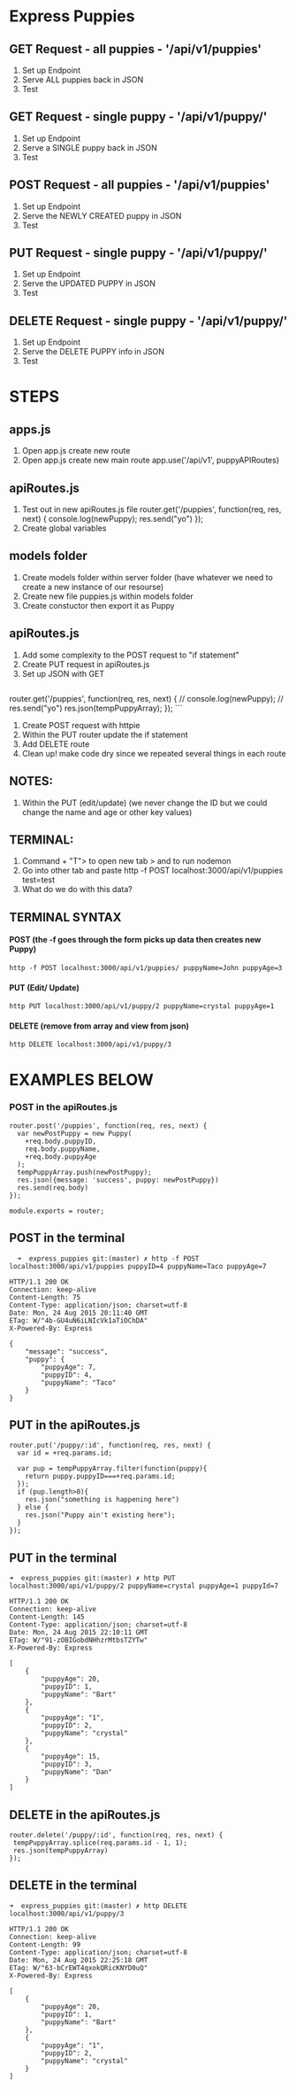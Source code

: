 # Express Puppies

## GET Request - all puppies - '/api/v1/puppies'

1. Set up Endpoint
1. Serve ALL puppies back in JSON
1. Test

## GET Request - single puppy - '/api/v1/puppy/<id>'

1. Set up Endpoint
1. Serve a SINGLE puppy back in JSON
1. Test

## POST Request - all puppies - '/api/v1/puppies'

1. Set up Endpoint
1. Serve the NEWLY CREATED puppy in JSON
1. Test

## PUT Request - single puppy - '/api/v1/puppy/<id>'

1. Set up Endpoint
1. Serve the UPDATED PUPPY in JSON
1. Test

## DELETE Request - single puppy - '/api/v1/puppy/<id>'

1. Set up Endpoint
1. Serve the DELETE PUPPY info in JSON
1. Test


# STEPS
## apps.js
1. Open app.js create new route
1. Open app.js create new main route
   app.use('/api/v1', puppyAPIRoutes)

## apiRoutes.js
1. Test out in new apiRoutes.js file
  router.get('/puppies', function(req, res, next) {
  console.log(newPuppy);
  res.send("yo")
});
1. Create global variables

## models folder
1. Create models folder within server folder
   (have whatever we need to create a new instance of our resourse)
1. Create new file puppies.js within models folder
1. Create constuctor then export it as Puppy

## apiRoutes.js
1. Add some complexity to the POST request to "if statement"
1. Create PUT request in apiRoutes.js
1. Set up JSON with GET
      ```
  router.get('/puppies', function(req, res, next) {
      // console.log(newPuppy);
      // res.send("yo")
      res.json(tempPuppyArray);
  });
      ```
1. Create POST request with httpie
1. Within the PUT router update the if statement
1. Add DELETE route
1. Clean up! make code dry since we repeated several things in each route

## NOTES:
1. Within the PUT (edit/update) (we never change the ID but we could change the name and age or other key values)

## TERMINAL:
1. Command + "T"> to open new tab > and to run nodemon
1. Go into other tab and paste http -f POST localhost:3000/api/v1/puppies test=test
1. What do we do with this data?

## TERMINAL SYNTAX
#### POST (the -f goes through the form picks up data then creates new Puppy)

```
http -f POST localhost:3000/api/v1/puppies/ puppyName=John puppyAge=3
```

#### PUT (Edit/ Update)

```
http PUT localhost:3000/api/v1/puppy/2 puppyName=crystal puppyAge=1
```

#### DELETE (remove from array and view from json)

```
http DELETE localhost:3000/api/v1/puppy/3
```

# EXAMPLES BELOW
### POST in the apiRoutes.js

```
router.post('/puppies', function(req, res, next) {
  var newPostPuppy = new Puppy(
    +req.body.puppyID,
    req.body.puppyName,
    +req.body.puppyAge
  );
  tempPuppyArray.push(newPostPuppy);
  res.json({message: 'success', puppy: newPostPuppy})
  res.send(req.body)
});

module.exports = router;
```

## POST in the terminal

```
  ➜  express_puppies git:(master) ✗ http -f POST localhost:3000/api/v1/puppies puppyID=4 puppyName=Taco puppyAge=7

HTTP/1.1 200 OK
Connection: keep-alive
Content-Length: 75
Content-Type: application/json; charset=utf-8
Date: Mon, 24 Aug 2015 20:11:40 GMT
ETag: W/"4b-GU4uN6iLNIcVk1aTiOChDA"
X-Powered-By: Express

{
    "message": "success",
    "puppy": {
        "puppyAge": 7,
        "puppyID": 4,
        "puppyName": "Taco"
    }
}
```

## PUT in the apiRoutes.js

```
router.put('/puppy/:id', function(req, res, next) {
  var id = +req.params.id;

  var pup = tempPuppyArray.filter(function(puppy){
    return puppy.puppyID===+req.params.id;
  });
  if (pup.length>0){
    res.json("something is happening here")
  } else {
    res.json("Puppy ain't existing here");
  }
});
```

## PUT in the terminal

```
➜  express_puppies git:(master) ✗ http PUT localhost:3000/api/v1/puppy/2 puppyName=crystal puppyAge=1 puppyId=7

HTTP/1.1 200 OK
Connection: keep-alive
Content-Length: 145
Content-Type: application/json; charset=utf-8
Date: Mon, 24 Aug 2015 22:10:11 GMT
ETag: W/"91-zOBIGobdNHhzrMtbsTZYTw"
X-Powered-By: Express

[
    {
        "puppyAge": 20,
        "puppyID": 1,
        "puppyName": "Bart"
    },
    {
        "puppyAge": "1",
        "puppyID": 2,
        "puppyName": "crystal"
    },
    {
        "puppyAge": 15,
        "puppyID": 3,
        "puppyName": "Dan"
    }
]
```

## DELETE in the apiRoutes.js

```
router.delete('/puppy/:id', function(req, res, next) {
 tempPuppyArray.splice(req.params.id - 1, 1);
 res.json(tempPuppyArray)
});
```

## DELETE in the terminal

```
➜  express_puppies git:(master) ✗ http DELETE localhost:3000/api/v1/puppy/3

HTTP/1.1 200 OK
Connection: keep-alive
Content-Length: 99
Content-Type: application/json; charset=utf-8
Date: Mon, 24 Aug 2015 22:25:18 GMT
ETag: W/"63-bCrEWT4qxokQRicKNYD0uQ"
X-Powered-By: Express

[
    {
        "puppyAge": 20,
        "puppyID": 1,
        "puppyName": "Bart"
    },
    {
        "puppyAge": "1",
        "puppyID": 2,
        "puppyName": "crystal"
    }
]
```
